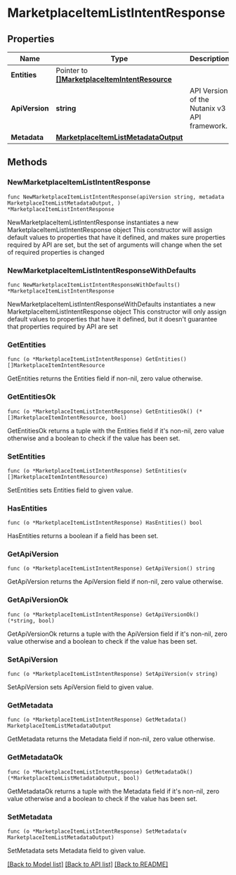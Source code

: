 # MarketplaceItemListIntentResponse

## Properties

Name | Type | Description | Notes
------------ | ------------- | ------------- | -------------
**Entities** | Pointer to [**[]MarketplaceItemIntentResource**](MarketplaceItemIntentResource.md) |  | [optional] 
**ApiVersion** | **string** | API Version of the Nutanix v3 API framework. | [readonly] [default to "3.1.0"]
**Metadata** | [**MarketplaceItemListMetadataOutput**](MarketplaceItemListMetadataOutput.md) |  | 

## Methods

### NewMarketplaceItemListIntentResponse

`func NewMarketplaceItemListIntentResponse(apiVersion string, metadata MarketplaceItemListMetadataOutput, ) *MarketplaceItemListIntentResponse`

NewMarketplaceItemListIntentResponse instantiates a new MarketplaceItemListIntentResponse object
This constructor will assign default values to properties that have it defined,
and makes sure properties required by API are set, but the set of arguments
will change when the set of required properties is changed

### NewMarketplaceItemListIntentResponseWithDefaults

`func NewMarketplaceItemListIntentResponseWithDefaults() *MarketplaceItemListIntentResponse`

NewMarketplaceItemListIntentResponseWithDefaults instantiates a new MarketplaceItemListIntentResponse object
This constructor will only assign default values to properties that have it defined,
but it doesn't guarantee that properties required by API are set

### GetEntities

`func (o *MarketplaceItemListIntentResponse) GetEntities() []MarketplaceItemIntentResource`

GetEntities returns the Entities field if non-nil, zero value otherwise.

### GetEntitiesOk

`func (o *MarketplaceItemListIntentResponse) GetEntitiesOk() (*[]MarketplaceItemIntentResource, bool)`

GetEntitiesOk returns a tuple with the Entities field if it's non-nil, zero value otherwise
and a boolean to check if the value has been set.

### SetEntities

`func (o *MarketplaceItemListIntentResponse) SetEntities(v []MarketplaceItemIntentResource)`

SetEntities sets Entities field to given value.

### HasEntities

`func (o *MarketplaceItemListIntentResponse) HasEntities() bool`

HasEntities returns a boolean if a field has been set.

### GetApiVersion

`func (o *MarketplaceItemListIntentResponse) GetApiVersion() string`

GetApiVersion returns the ApiVersion field if non-nil, zero value otherwise.

### GetApiVersionOk

`func (o *MarketplaceItemListIntentResponse) GetApiVersionOk() (*string, bool)`

GetApiVersionOk returns a tuple with the ApiVersion field if it's non-nil, zero value otherwise
and a boolean to check if the value has been set.

### SetApiVersion

`func (o *MarketplaceItemListIntentResponse) SetApiVersion(v string)`

SetApiVersion sets ApiVersion field to given value.


### GetMetadata

`func (o *MarketplaceItemListIntentResponse) GetMetadata() MarketplaceItemListMetadataOutput`

GetMetadata returns the Metadata field if non-nil, zero value otherwise.

### GetMetadataOk

`func (o *MarketplaceItemListIntentResponse) GetMetadataOk() (*MarketplaceItemListMetadataOutput, bool)`

GetMetadataOk returns a tuple with the Metadata field if it's non-nil, zero value otherwise
and a boolean to check if the value has been set.

### SetMetadata

`func (o *MarketplaceItemListIntentResponse) SetMetadata(v MarketplaceItemListMetadataOutput)`

SetMetadata sets Metadata field to given value.



[[Back to Model list]](../README.md#documentation-for-models) [[Back to API list]](../README.md#documentation-for-api-endpoints) [[Back to README]](../README.md)


